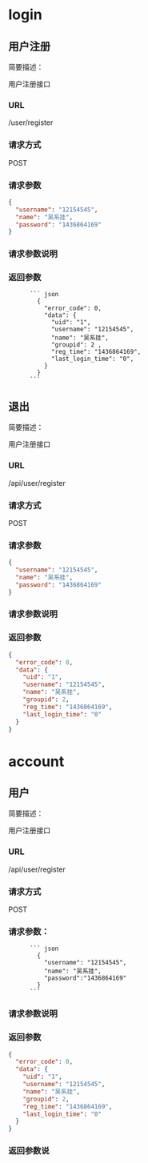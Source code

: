 # login

## 用户注册

简要描述：

用户注册接口

### URL

/user/register

### 请求方式

POST

### 请求参数

```json
{
  "username": "12154545",
  "name": "吴系挂",
  "password": "1436864169"
}
```

### 请求参数说明

### 返回参数

          ``` json
            {
              "error_code": 0,
              "data": {
                "uid": "1",
                "username": "12154545",
                "name": "吴系挂",
                "groupid": 2 ,
                "reg_time": "1436864169",
                "last_login_time": "0",
              }
            }
          ```

## 退出

简要描述：

用户注册接口

### URL

/api/user/register

### 请求方式

POST

### 请求参数

```json
{
  "username": "12154545",
  "name": "吴系挂",
  "password": "1436864169"
}
```

### 请求参数说明

### 返回参数

```json
{
  "error_code": 0,
  "data": {
    "uid": "1",
    "username": "12154545",
    "name": "吴系挂",
    "groupid": 2,
    "reg_time": "1436864169",
    "last_login_time": "0"
  }
}
```

# account

## 用户

简要描述：

用户注册接口

### URL

/api/user/register

### 请求方式

POST

### 请求参数：

          ``` json
            {
              "username": "12154545",
              "name": "吴系挂",
              "password":"1436864169"
            }
          ```

### 请求参数说明

### 返回参数

```json
{
  "error_code": 0,
  "data": {
    "uid": "1",
    "username": "12154545",
    "name": "吴系挂",
    "groupid": 2,
    "reg_time": "1436864169",
    "last_login_time": "0"
  }
}
```

### 返回参数说
